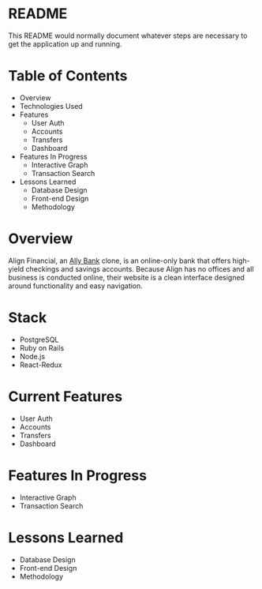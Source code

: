 # README

This README would normally document whatever steps are necessary to get the
application up and running.

# Table of Contents
* Overview
* Technologies Used
* Features
  * User Auth
  * Accounts
  * Transfers
  * Dashboard
* Features In Progress
  * Interactive Graph
  * Transaction Search
* Lessons Learned
  * Database Design
  * Front-end Design
  * Methodology

# Overview
Align Financial, an [Ally Bank](https://www.ally.com/bank/) clone, is an online-only bank that offers high-yield checkings and savings accounts. Because Align has no offices and all business is conducted online, their website is a clean interface designed around functionality and easy navigation. 

# Stack
* PostgreSQL
* Ruby on Rails
* Node.js
* React-Redux

# Current Features
* User Auth
* Accounts
* Transfers
* Dashboard

# Features In Progress
* Interactive Graph
* Transaction Search

# Lessons Learned
* Database Design
* Front-end Design
* Methodology
